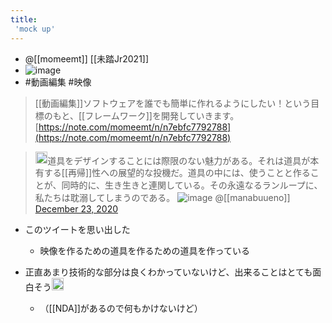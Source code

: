 ```yaml
---
title:
 'mock up'
---
```


- @[[momeemt]] [[未踏Jr2021]]
- ![image](https://gyazo.com/09690e549097516ab8f7d0e3d61e89b1/thumb/1000)
- #動画編集 #映像

> [[動画編集]]ソフトウェアを誰でも簡単に作れるようにしたい！という目標のもと、[[フレームワーク]]を開発していきます。[https://note.com/momeemt/n/n7ebfc7792788](https://note.com/momeemt/n/n7ebfc7792788)

> <img src='https://scrapbox.io/api/pages/emoji/twitter/icon' alt='/emoji/twitter.icon' height="19.5"/>道具をデザインすることには際限のない魅力がある。それは道具が本有する[[再帰]]性への展望的な投機だ。道具の中には、使うことと作ることが、同時的に、生き生きと連関している。その永遠なるランループに、私たちは耽溺してしまうのである。
>  ![image](https://gyazo.com/6eccee1beb705d16726496fc2c306d33/thumb/1000)
>  @[[manabuueno]] [December 23, 2020](https://twitter.com/manabuueno/status/1341774692605075462?ref_src=twsrc%5Etfw)
- このツイートを思い出した
    - 映像を作るための道具を作るための道具を作っている

- 正直あまり技術的な部分は良くわかっていないけど、出来ることはとても面白そう<img src='https://scrapbox.io/api/pages/blu3mo-public/blu3mo/icon' alt='blu3mo.icon' height="19.5"/>
    - （[[NDA]]があるので何もかけないけど）